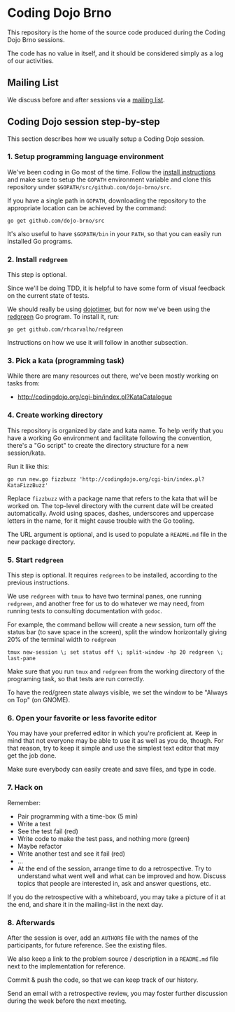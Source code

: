 # Coding Dojo Brno

This repository is the home of the source code produced during the Coding Dojo
Brno sessions.

The code has no value in itself, and it should be considered simply as a log of
our activities.


## Mailing List

We discuss before and after sessions via a [mailing
list](https://groups.google.com/forum/#!forum/dojo-brno).


## Coding Dojo session step-by-step

This section describes how we usually setup a Coding Dojo session.


### 1. Setup programming language environment

We've been coding in Go most of the time. Follow the [install
instructions](https://golang.org/doc/install) and make sure to setup the
`GOPATH` environment variable and clone this repository under
`$GOPATH/src/github.com/dojo-brno/src`.

If you have a single path in `GOPATH`, downloading the repository to the
appropriate location can be achieved by the command:

```
go get github.com/dojo-brno/src
```

It's also useful to have `$GOPATH/bin` in your `PATH`, so that you can easily
run installed Go programs.


### 2. Install `redgreen`

This step is optional.

Since we'll be doing TDD, it is helpful to have some form of visual feedback on
the current state of tests.

We should really be using [dojotimer](https://github.com/juanplopes/dojotimer),
but for now we've been using the
[redgreen](https://github.com/rhcarvalho/redgreen) Go program. To install it,
run:

```
go get github.com/rhcarvalho/redgreen
```

Instructions on how we use it will follow in another subsection.


### 3. Pick a kata (programming task)

While there are many resources out there, we've been mostly working on tasks
from:

* http://codingdojo.org/cgi-bin/index.pl?KataCatalogue


### 4. Create working directory

This repository is organized by date and kata name. To help verify that you have
a working Go environment and facilitate following the convention, there's a "Go
script" to create the directory structure for a new session/kata.

Run it like this:

```console
go run new.go fizzbuzz 'http://codingdojo.org/cgi-bin/index.pl?KataFizzBuzz'
```

Replace `fizzbuzz` with a package name that refers to the kata that will be
worked on. The top-level directory with the current date will be created
automatically. Avoid using spaces, dashes, underscores and uppercase letters in
the name, for it might cause trouble with the Go tooling.

The URL argument is optional, and is used to populate a `README.md` file in the
new package directory.


### 5. Start `redgreen`

This step is optional. It requires `redgreen` to be installed, according to the
previous instructions.

We use `redgreen` with `tmux` to have two terminal panes, one running
`redgreen`, and another free for us to do whatever we may need, from running
tests to consulting documentation with `godoc`.

For example, the command bellow will create a new session, turn off the status
bar (to save space in the screen), split the window horizontally giving 20% of
the terminal width to `redgreen`

```
tmux new-session \; set status off \; split-window -hp 20 redgreen \; last-pane
```

Make sure that you run `tmux` and `redgreen` from the working directory of the
programing task, so that tests are run correctly.

To have the red/green state always visible, we set the window to be "Always on
Top" (on GNOME).


### 6. Open your favorite or less favorite editor

You may have your preferred editor in which you're proficient at. Keep in mind
that not everyone may be able to use it as well as you do, though. For that
reason, try to keep it simple and use the simplest text editor that may get the
job done.

Make sure everybody can easily create and save files, and type in code.


### 7. Hack on

Remember:

* Pair programming with a time-box (5 min)
* Write a test
* See the test fail (red)
* Write code to make the test pass, and nothing more (green)
* Maybe refactor
* Write another test and see it fail (red)
* ...
* At the end of the session, arrange time to do a retrospective. Try to
  understand what went well and what can be improved and how. Discuss topics
  that people are interested in, ask and answer questions, etc.

If you do the retrospective with a whiteboard, you may take a picture of it at
the end, and share it in the mailing-list in the next day.


### 8. Afterwards

After the session is over, add an `AUTHORS` file with the names of the
participants, for future reference. See the existing files.

We also keep a link to the problem source / description in a `README.md` file
next to the implementation for reference.

Commit & push the code, so that we can keep track of our history.

Send an email with a retrospective review, you may foster further discussion
during the week before the next meeting.

